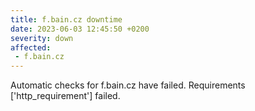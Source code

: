 ```yaml
---
title: f.bain.cz downtime
date: 2023-06-03 12:45:50 +0200
severity: down
affected:
 - f.bain.cz
---
```

Automatic checks for f.bain.cz have failed. Requirements ['http_requirement'] failed.
